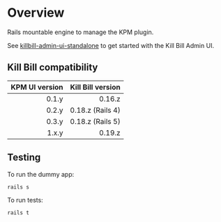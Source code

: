 Overview
========

Rails mountable engine to manage the KPM plugin.

See [killbill-admin-ui-standalone](https://github.com/killbill/killbill-admin-ui-standalone) to get started with the Kill Bill Admin UI.

Kill Bill compatibility
-----------------------

| KPM UI version | Kill Bill version |
| -------------: | ----------------: |
| 0.1.y          | 0.16.z            |
| 0.2.y          | 0.18.z (Rails 4)  |
| 0.3.y          | 0.18.z (Rails 5)  |
| 1.x.y          | 0.19.z            |

Testing
-------

To run the dummy app:

```
rails s
```


To run tests:

```
rails t
```
